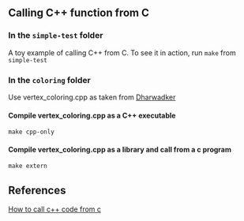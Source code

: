 ## Calling C++ function from C

### In the ```simple-test``` folder
A toy example of calling C++ from C. To see it in action, run ```make``` from ```simple-test```

### In the ```coloring``` folder
Use vertex_coloring.cpp as taken from [Dharwadker](http://www.dharwadker.org/vertex_coloring/)

#### Compile vertex_coloring.cpp as a C++ executable

```make cpp-only```

#### Compile vertex_coloring.cpp as a library and call from a c program
 
```make extern```

## References
[How to call c++ code from c](http://soniyj.altervista.org/blog/calling-cpp-from-c/?doing_wp_cron=1479185817.7591021060943603515625)
